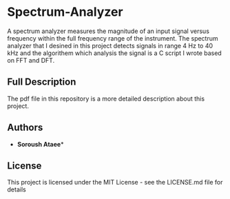 # Spectrum-Analyzer
A spectrum analyzer measures the magnitude of an input signal versus frequency within the full frequency range of the instrument.
The spectrum analyzer that I desined in this project detects signals in range 4 Hz to 40 kHz and the algorithem which analysis the signal is a C script I wrote based on FFT and DFT.

## Full Description
The pdf file in this repository is a more detailed description about this project.

## Authors
* **Soroush Ataee***

## License
This project is licensed under the MIT License - see the LICENSE.md file for details
